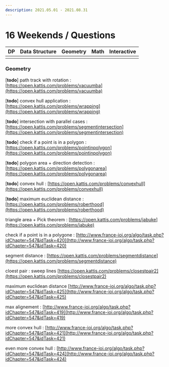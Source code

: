 ```yaml
---
description: 2021.05.01 - 2021.08.31
---
```


# 16 Weekends / Questions

| DP | Data Structure | Geometry | Math | Interactive |
| :--- | :--- | :--- | :--- | :--- |
|  |  |  |  |  |

### Geometry

\[**todo**\] path track with rotation : [https://open.kattis.com/problems/vacuumba](https://open.kattis.com/problems/vacuumba)

\[**todo**\] convex hull application : [https://open.kattis.com/problems/wrapping](https://open.kattis.com/problems/wrapping)

\[**todo**\] intersection with parallel cases : [https://open.kattis.com/problems/segmentintersection](https://open.kattis.com/problems/segmentintersection)

\[**todo**\] check if a point is in a polygon : [https://open.kattis.com/problems/pointinpolygon](https://open.kattis.com/problems/pointinpolygon)

\[**todo**\] polygon area + direction detection : [https://open.kattis.com/problems/polygonarea](https://open.kattis.com/problems/polygonarea)

\[**todo**\] convex hull : [https://open.kattis.com/problems/convexhull](https://open.kattis.com/problems/convexhull)

\[**todo**\] maximum euclidean distance : [https://open.kattis.com/problems/roberthood](https://open.kattis.com/problems/roberthood)

triangle area + Pick theorem : [https://open.kattis.com/problems/jabuke](https://open.kattis.com/problems/jabuke)

check if a point is in a polygone : [http://www.france-ioi.org/algo/task.php?idChapter=547&idTask=420](http://www.france-ioi.org/algo/task.php?idChapter=547&idTask=420)

segment distance : [https://open.kattis.com/problems/segmentdistance](https://open.kattis.com/problems/segmentdistance)

cloest pair : sweep lines [https://open.kattis.com/problems/closestpair2](https://open.kattis.com/problems/closestpair2)

maximum euclidean distance [http://www.france-ioi.org/algo/task.php?idChapter=547&idTask=425](http://www.france-ioi.org/algo/task.php?idChapter=547&idTask=425)

max alignement : [http://www.france-ioi.org/algo/task.php?idChapter=547&idTask=419](http://www.france-ioi.org/algo/task.php?idChapter=547&idTask=419)

more convex hull : [http://www.france-ioi.org/algo/task.php?idChapter=547&idTask=421](http://www.france-ioi.org/algo/task.php?idChapter=547&idTask=421)

even more convex hull : [http://www.france-ioi.org/algo/task.php?idChapter=547&idTask=424](http://www.france-ioi.org/algo/task.php?idChapter=547&idTask=424)



